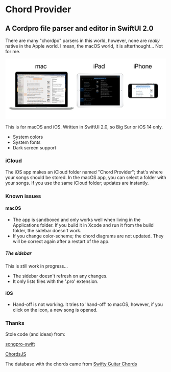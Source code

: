 # Chord Provider

## A Cordpro file parser and editor in SwiftUI 2.0

There are many "chordpo" parsers in this world, however, none are *really* native in the Apple world. I mean, the macOS world, it is afterthought... Not for me.

![Chord Provider](Screenshots/screenshots.png)

This is for macOS and iOS. Written in SwiftUI 2.0, so Big Sur or iOS 14 only.

- System colors
- System fonts
- Dark screen support

### iCloud

The iOS app makes an iCloud folder named "Chord Provider"; that's where your songs should be stored. In the macOS app, you can select a folder with your songs. If you use the same iCloud folder; updates are instantly.

### Known issues

#### macOS

- The app is sandboxed and only works well when living in the Applications folder. If you build it in Xcode and run it from the build folder, the sidebar doesn't work.
- If you change color-scheme; the chord diagrams are not updated. They will be correct again after a restart of the app.

##### The sidebar

This is still work in progress...

- The sidebar doesn't refresh on any changes.
- It only lists files with the '.pro' extension.

#### iOS

- Hand-off is not working. It tries to 'hand-off' to macOS, however, if you click on the icon, a new song is opened.

### Thanks

Stole code (and ideas) from:

[songpro-swift](https://github.com/SongProOrg/songpro-swift)

[ChordsJS](https://github.com/AlexSchwabauer/ChordJS)

The database with the chords came from [Swifty Guitar Chords](https://github.com/BeauNouvelle/SwiftyGuitarChords)
